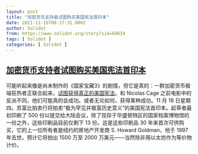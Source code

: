 ```yaml
---
layout: post
title: "加密货币支持者试图购买美国宪法首印本"
date: 2021-11-16T08:17:31.000Z
author: Solidot
from: https://www.solidot.org/story?sid=69634
tags: [ Solidot ]
categories: [ Solidot ]
---
```

<!--1637050651000-->
[加密货币支持者试图购买美国宪法首印本](https://www.solidot.org/story?sid=69634)
------

<div>
可能听起来像是尚未制作的《国家宝藏3》的剧情，但它是真的：一群加密货币极端狂热者正联合起来，<a href="https://www.fastcompany.com/90697176/crypto-nerds-are-trying-to-buy-the-u-s-constitution-because-of-course-they-are">试图获得真正的美国宪法</a>。和 Nicolas Cage 之前电影中的反派不同，他们可能真的会成功。或者无论如何，获得某种成功。11 月 18 日星期四，苏富比拍卖行将拍卖“极为罕见并极富历史意义”的美国宪法首印本。起草者最初印刷了 500 份以提交给大陆会议，除了现存于华盛顿特区的国家档案博物馆的一份之外，这些印刷品目前仅剩下 13 份。这是这些印刷品 30 年来首次可供购买，它的上一位所有者是纽约的房地产开发商 S. Howard Goldman，他于 1997 年去世。预计它将拍出 1500 万至 2000 万美元——当然除非用以太坊作为等价物计价。
</div>
